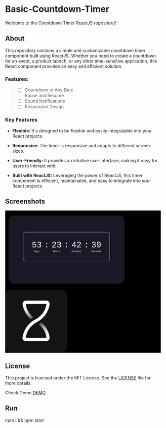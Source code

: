 # Basic-Countdown-Timer

Welcome to the Countdown Timer ReactJS repository!

## About

This repository contains a simple and customizable countdown timer component built using ReactJS. Whether you need to create a countdown for an event, a product launch, or any other time-sensitive application, this React component provides an easy and efficient solution.

### Features:

> - [ ] Countdown to Any Date
> - [ ] Pause and Resume
> - [ ] Sound Notifications
> - [ ] Responsive Design
### Key Features

- **Flexible:** It's designed to be flexible and easily integratable into your React projects.

- **Responsive:** The timer is responsive and adapts to different screen sizes.

- **User-Friendly:** It provides an intuitive user interface, making it easy for users to interact with.

- **Built with ReactJS:** Leveraging the power of ReactJS, this timer component is efficient, maintainable, and easy to integrate into your React projects.

## Screenshots
<div style="background: #000">
  <img width="400" src="https://raw.githubusercontent.com/amirrahemi01/Basic-Countdown-Timer/main/Screenshot.png" style="border-radius: 1rem;">
  <img width="200" src="https://raw.githubusercontent.com/amirrahemi01/Basic-Countdown-Timer/main/public/logo.png" style="border-radius: 1rem;">
</div>

## License

This project is licensed under the MIT License. See the [LICENSE](LICENSE.txt) file for more details.

Check Demo <a href="https://amirrahemi-countdown.vercel.app/" target="_blank">DEMO</a>

## Run 

npm i && npm start

